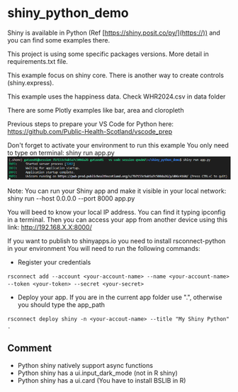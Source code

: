 # shiny_python_demo
Shiny is available in Python (Ref [https://shiny.posit.co/py/](https://)) and you can find some examples there.

This project is using some specific packages versions. More detail in requirements.txt file.

This example focus on shiny core. There is another way to create controls (shiny.express).

This example uses the happiness data. Check WHR2024.csv in data folder

There are some Plotly examples like bar, area and cloropleth

Previous steps to prepare your VS Code for Python here: https://github.com/Public-Health-Scotland/vscode_prep

Don't forget to activate your environment to run this example
You only need to type on terminal: shiny run app.py
![alt text](img/image.png)

Note: You can run your Shiny app and make it visible in your local network: shiny run --host 0.0.0.0 --port 8000 app.py

You will beed to know your local IP address. You can find it typing ipconfig in a terminal. Then you can access your app from another device using this link: http://192.168.X.X:8000/

If you want to publish to shinyapps.io you need to install rsconnect-python in your environment
You will need to run the following commands:
- Register your credentials

`rsconnect add --account <your-account-name> --name <your-account-name> --token <your-token> --secret <your-secret>`

- Deploy your app. If you are in the current app folder use ".", otherwise you should type the app_path

`rsconnect deploy shiny -n <your-accout-name> --title "My Shiny Python" .`

## Comment
- Python shiny natively support async functions
- Python shiny has a ui.input_dark_mode (not in R shiny)
- Python shiny has a ui.card (You have to install BSLIB in R)
